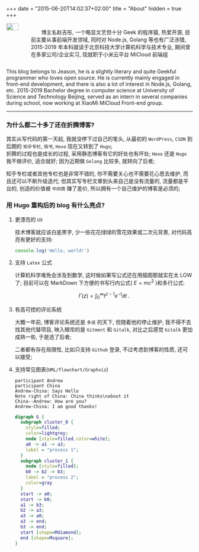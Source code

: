 +++
date = "2015-06-20T14:02:37+02:00"
title = "About"
hidden = true
+++

<div style="display: flex;">
  <image src="../../images/avatar@2x.png" style="width: 50%" />
  <p style="display: inline-block;">
    <font color="white">彩蛋</font>博主名赵吉彤, 一个略显文艺但十分 Geek 的程序猿, 热爱开源, 目前主要从事前端开发领域, 同时对 Node.js, Golang 等也有广泛涉猎, 2015-2019 年本科就读于北京科技大学计算机科学与技术专业, 期间曾在多家公司/企业实习, 现就职于小米云平台 MiCloud 前端组
  </p>
</div>

This blog belongs to Jeason, he is a slightly literary and quite Geekful programmer who loves open source. He is currently mainly engaged in front-end development, and there is also a lot of interest in Node.js, Golang, etc. 2015-2019 Bachelor degree in computer science at University of Science and Technology Beijing, served as an intern in several companies during school, now working at XiaoMi MiCloud Front-end group.

---

### 为什么都二十多了还在折腾博客?

其实从写代码的第一天起, 我就没停下过自己的笔头, 从最初的 `WordPress`, `CSDN` 到后期的 `知乎专栏`, `简书`, `Hexo` 现在又转到了 `Hugo`;  
折腾的过程也是成长的过程, 采用静态博客有它的好处也有坏处; `Hexo` 还是 `Hugo` 我不做评价, 适合就好; 因为近期做 `Golang` 比较多, 就转向了后者;

知乎专栏或者其他专栏也是非常不错的, 你不需要关心也不需要花心思去维护, 而且还可以不断升级迭代; 但其实写专栏文章到头来自己是没有流量的, 流量都是平台的, 创造的价值被 `中间商` 赚了差价, 所以拥有一个自己维护的博客是必须的;

### 用 Hugo 重构后的 blog 有什么亮点?

1.  更漂亮的 `UX`

    技术博客就应该白底黑字, 少一些花花绿绿的雪花效果或二次元背景, 对代码高亮有更好的支持:

    ```js
    console.log('Hello, world!')
    ```

2.  支持 `Latex` 公式

    计算机科学难免会涉及到数学, 这时候如果写公式还在用插图那就实在太 LOW 了; 目前可以在 MarkDown 下方便的书写行内公式( $E=mc^2$ )和多行公式:

    $$
    \Gamma(z) = \int_0^\infty t^{z-1}e^{-t}dt\,.
    $$

3.  有高可控的评论系统

    大概一年前, 博客评论系统还是 `多说` 的天下, 但随着他的停止维护, 我不得不去找其他代替项目, 映入眼帘的是 `Gitment` 和 `Gitalk`, 对比之后感觉 `Gitalk` 更加成熟一些, 于是选了后者;

    二者都有存在局限性, 比如只支持 `Github` 登录, 不过考虑到博客的性质, 还可以接受;

4.  支持常见图表(`UML/flowchart/Graphviz`)

    ```sequence
    participant Andrew
    participant China
    Andrew-China: Says Hello
    Note right of China: China thinks\nabout it
    China--Andrew: How are you?
    Andrew-China: I am good thanks!
    ```

    ```dot
    digraph G {
      subgraph cluster_0 {
        style=filled;
        color=lightgrey;
        node [style=filled,color=white];
        a0 -> a1 -> a3;
        label = "process 1";
      }
      subgraph cluster_1 {
        node [style=filled];
        b0 -> b2 -> b3;
        label = "process 2";
        color=gray
      }
      start -> a0;
      start -> b0;
      a1 -> b3;
      b2 -> a3;
      a3 -> a0;
      a3 -> end;
      b3 -> end;
      start [shape=Mdiamond];
      end [shape=Msquare];
    }
    ```

